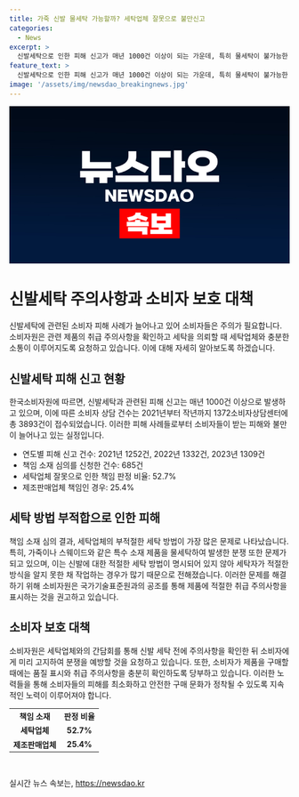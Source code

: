 ```yaml
---
title: 가죽 신발 물세탁 가능할까? 세탁업체 잘못으로 불만신고
categories:
  - News
excerpt: >
  신발세탁으로 인한 피해 신고가 매년 1000건 이상이 되는 가운데, 특히 물세탁이 불가능한 신발을 물세탁하여 훼손된 사례가 늘어나고 있다. 지난 2021년부터 작년까지 1372개의 소비자상담센터에 접수된 불만 건수는 총 3893건으로, 이는 서비스 분야에서 다섯 번째로 많은 수치이다. 심의 결과를 보면 세탁업체 잘못으로 인한 사례가 가장 많았으며, 이에 소비자원은 제품에 취급 주의사항을 표시하고, 세탁 전 주의사항을 고지하여 분쟁을 예방하기 위한 노력을 기울이고 있다.
feature_text: >
  신발세탁으로 인한 피해 신고가 매년 1000건 이상이 되는 가운데, 특히 물세탁이 불가능한 신발을 물세탁하여 훼손된 사례가 늘어나고 있다. 지난 2021년부터 작년까지 1372개의 소비자상담센터에 접수된 불만 건수는 총 3893건으로, 이는 서비스 분야에서 다섯 번째로 많은 수치이다. 심의 결과를 보면 세탁업체 잘못으로 인한 사례가 가장 많았으며, 이에 소비자원은 제품에 취급 주의사항을 표시하고, 세탁 전 주의사항을 고지하여 분쟁을 예방하기 위한 노력을 기울이고 있다.
image: '/assets/img/newsdao_breakingnews.jpg'
---
```


<p><img src="/assets/img/newsdao_breakingnews.jpg" alt="ranknews 속보" /></p>

<h1>신발세탁 주의사항과 소비자 보호 대책</h1>

<p data-ke-size="size16">신발세탁에 관련된 소비자 피해 사례가 늘어나고 있어 소비자들은 주의가 필요합니다. 소비자원은 관련 제품의 취급 주의사항을 확인하고 세탁을 의뢰할 때 세탁업체와 충분한 소통이 이루어지도록 요청하고 있습니다. 이에 대해 자세히 알아보도록 하겠습니다.</p>

<h2>신발세탁 피해 신고 현황</h2>

<p data-ke-size="size16">한국소비자원에 따르면, 신발세탁과 관련된 피해 신고는 매년 1000건 이상으로 발생하고 있으며, 이에 따른 소비자 상담 건수는 2021년부터 작년까지 1372소비자상담센터에 총 3893건이 접수되었습니다. 이러한 피해 사례들로부터 소비자들이 받는 피해와 불만이 늘어나고 있는 실정입니다.</p>

<ul>
<li>연도별 피해 신고 건수: 2021년 1252건, 2022년 1332건, 2023년 1309건</li>
<li>책임 소재 심의를 신청한 건수: 685건</li>
<li>세탁업체 잘못으로 인한 책임 판정 비율: 52.7%</li>
<li>제조판매업체 책임인 경우: 25.4%</li>
</ul>

<h2>세탁 방법 부적합으로 인한 피해</h2>

<p data-ke-size="size16">책임 소재 심의 결과, 세탁업체의 부적절한 세탁 방법이 가장 많은 문제로 나타났습니다. 특히, 가죽이나 스웨이드와 같은 특수 소재 제품을 물세탁하여 발생한 분쟁 또한 문제가 되고 있으며, 이는 신발에 대한 적절한 세탁 방법이 명시되어 있지 않아 세탁자가 적절한 방식을 알지 못한 채 작업하는 경우가 많기 때문으로 전해졌습니다. 이러한 문제를 해결하기 위해 소비자원은 국가기술표준원과의 공조를 통해 제품에 적절한 취급 주의사항을 표시하는 것을 권고하고 있습니다.</p>

<h2>소비자 보호 대책</h2>

<p data-ke-size="size16">소비자원은 세탁업체와의 간담회를 통해 신발 세탁 전에 주의사항을 확인한 뒤 소비자에게 미리 고지하여 분쟁을 예방할 것을 요청하고 있습니다. 또한, 소비자가 제품을 구매할 때에는 품질 표시와 취급 주의사항을 충분히 확인하도록 당부하고 있습니다. 이러한 노력들을 통해 소비자들의 피해를 최소화하고 안전한 구매 문화가 정착될 수 있도록 지속적인 노력이 이루어져야 합니다.</p>

<table>
  <tr>
    <th>책임 소재</th>
    <th>판정 비율</th>
  </tr>
  <tr>
    <td style="text-align: center; height: 17px;"><b>세탁업체</b></td>
    <td style="text-align: center; height: 17px;"><b>52.7%</b></td>
  </tr>
  <tr>
    <td style="text-align: center; height: 17px;"><b>제조판매업체</b></td>
    <td style="text-align: center; height: 17px;"><b>25.4%</b></td>
  </tr>
</table>

<p data-ke-size="size16">&nbsp;</p>
실시간 뉴스 속보는, <a href="https://newsdao.kr" rel="dofollow">https://newsdao.kr</a>


